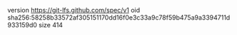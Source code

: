 version https://git-lfs.github.com/spec/v1
oid sha256:58258b33572af305151170dd16f0e3c33a9c78f59b475a9a3394711d933159d0
size 414

